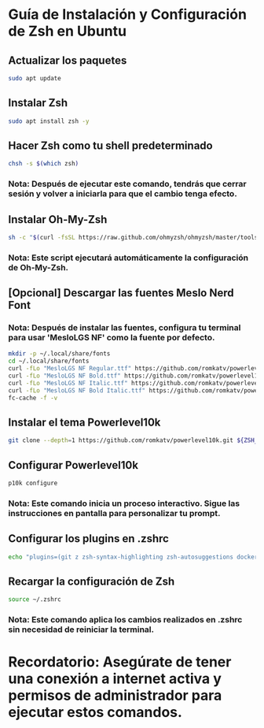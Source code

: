 # Guía de Instalación y Configuración de Zsh en Ubuntu

## Actualizar los paquetes
```bash
sudo apt update
```

## Instalar Zsh
```bash
sudo apt install zsh -y
```
## Hacer Zsh como tu shell predeterminado
```bash
chsh -s $(which zsh)
```
### Nota: Después de ejecutar este comando, tendrás que cerrar sesión y volver a iniciarla para que el cambio tenga efecto.

## Instalar Oh-My-Zsh
```bash
sh -c "$(curl -fsSL https://raw.github.com/ohmyzsh/ohmyzsh/master/tools/install.sh)"
```
### Nota: Este script ejecutará automáticamente la configuración de Oh-My-Zsh.

## [Opcional] Descargar las fuentes Meslo Nerd Font
### Nota: Después de instalar las fuentes, configura tu terminal para usar 'MesloLGS NF' como la fuente por defecto.
```bash
mkdir -p ~/.local/share/fonts
cd ~/.local/share/fonts
curl -fLo "MesloLGS NF Regular.ttf" https://github.com/romkatv/powerlevel10k-media/raw/master/MesloLGS%20NF%20Regular.ttf
curl -fLo "MesloLGS NF Bold.ttf" https://github.com/romkatv/powerlevel10k-media/raw/master/MesloLGS%20NF%20Bold.ttf
curl -fLo "MesloLGS NF Italic.ttf" https://github.com/romkatv/powerlevel10k-media/raw/master/MesloLGS%20NF%20Italic.ttf
curl -fLo "MesloLGS NF Bold Italic.ttf" https://github.com/romkatv/powerlevel10k-media/raw/master/MesloLGS%20NF%20Bold%20Italic.ttf
fc-cache -f -v
```
## Instalar el tema Powerlevel10k
```bash
git clone --depth=1 https://github.com/romkatv/powerlevel10k.git ${ZSH_CUSTOM:-$HOME/.oh-my-zsh/custom}/themes/powerlevel10k
```
## Configurar Powerlevel10k
```bash
p10k configure
```
### Nota: Este comando inicia un proceso interactivo. Sigue las instrucciones en pantalla para personalizar tu prompt.

## Configurar los plugins en .zshrc
```bash
echo "plugins=(git z zsh-syntax-highlighting zsh-autosuggestions docker sudo web-search copyfile jsontools)" >> ~/.zshrc
```

## Recargar la configuración de Zsh
```bash
source ~/.zshrc
```
### Nota: Este comando aplica los cambios realizados en .zshrc sin necesidad de reiniciar la terminal.

# Recordatorio: Asegúrate de tener una conexión a internet activa y permisos de administrador para ejecutar estos comandos.
